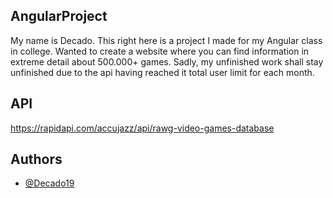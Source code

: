## AngularProject
My name is Decado.
This right here is a project I made for my Angular class in college. 
Wanted to create a website where you can find information in extreme detail about 500.000+ games.
Sadly, my unfinished work shall stay unfinished due to the api having reached it total user limit for each month.

## API
https://rapidapi.com/accujazz/api/rawg-video-games-database

## Authors
- [@Decado19](https://github.com/Decado19)
